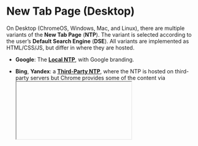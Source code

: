 New Tab Page (Desktop)
======================

On Desktop (ChromeOS, Windows, Mac, and Linux), there are multiple
variants of the **New Tab Page** (**NTP**). The variant is selected
according to the user’s **Default Search Engine** (**DSE**). All
variants are implemented as HTML/CSS/JS, but differ in where they are
hosted.

*   **Google**: The **[Local NTP][local-ntp]**, with Google branding.

*   **Bing**, **Yandex**: a **[Third-Party NTP][third-party-ntp]**,
    where the NTP is hosted on third-party servers but Chrome provides
    some of the content via <iframe> elements.

*   **Other**: the **Local NTP** with no branding.

As of 2017-12-05, Bing and Yandex have implemented third-party NTPs. The
full list is in [`prepopulated_engines.json`][engines], under the key
`"new_tab_url"`.

Non-Google variants show up to 8 **NTP Tiles**. Each NTP tile represents a site
that Chrome believes the user is likely to want to visit. On Desktop, NTP tiles
have a title, a large icon, and an “X” button so that the user can remove tiles
that they don’t want.

Google variants show up to 10 **NTP Tiles** (now called shortcuts) and give
users the ability to customize them. This includes adding new shortcuts using
the "Add shortcut" button, deleting/editing shortcuts from the three-dot "Edit
shortcut" menu (replaces the "X" button), and reordering via click-and-drag.

[local-ntp]:        #local-ntp
[third-party-ntp]:  #third_party-ntp
[engines]:          https://chromium.googlesource.com/chromium/src/+/master/components/search_engines/prepopulated_engines.json

Variants
--------

### Local NTP

#### Google branding

##### One Google Bar

The **One Google Bar** (**OGB**) is at the top of the NTP. The NTP
fetches the OGB from Google servers each time it loads.

##### Google Logo

The **Google Logo** is below the OGB. By default, it is the regular
Google logo. It can also be a **Doodle**, if a Google Doodle is running
for a particular combination of (today’s date, user’s country, user’s
birthday).

###### No Doodle

On a day when there is no Doodle (in the user’s current country), the
NTP shows the Google logo. It comes in two variants:

*   Colorful, if the user is using the default theme, or on any other
    theme with a solid black (L=0%), white (L=100%), or gray (S=0%)
    background color.
*   White, if the user’s theme has a background image, or if the
    background is a solid color, but not black, white, or gray.

Also, even on days when there is a Doodle, if the user’s theme’s
background is not solid white, new NTPs show the Google logo by default.
In this case, an animated spinner advertises the Doodle. If the user
clicks on the spinner, then the NTP resets to the default theme and
shows the Doodle.

###### Static Doodles

A **Static Doodle** shows as a single static image. When clicked, it
triggers a navigation to the Doodle’s target URL.

###### Animated Doodles

An **Animated Doodle** initially shows a static **Call-to-Action**
(**CTA**) image, usually with a “play” icon. When clicked, it swaps out
the CTA image for an animated image. When clicked a second time, it
triggers a navigation to the Doodle’s target URL.

###### Interactive Doodles

An **Interactive Doodle** is embedded into the NTP as an `<iframe>`.
The framed content usually contains a CTA image, but this is opaque to
the containing NTP.

The embedded Doodle can ask the containing NTP to resize the `<iframe>`
tag to enlarge the space available for the Doodle. To do this, it sends
a `postMessage()` call to `window.parent`. The event data supports these
parameters:

*   `cmd` (required string): must be `"resizeDoodle"`.
*   `width` (required string): a CSS width (with units). Because the
    Doodle cannot know the size of the outer page, values based on
    `"100%"` (e.g. `"100%"` or `"calc(100% - 50px)"`) are recommended.
*   `height` (required string): a CSS height (with units). Must not be a
    percentage, but otherwise any units are OK.
*   `duration` (optional string): a CSS duration, such as `"130ms"` or
    `"1s"`. If `null` or absent, `"0s"` (no transition) is assumed.

For example:

    // Reset to initial width and height.
    window.parent.postMessage({cmd: "resizeDoodle"});

    // Transition smoothly to full-width, 350px tall.
    window.parent.postMessage({
        cmd: "resizeDoodle",
        width: "100%",
        height: "350px",
        duration: "1s",
    });

##### Fakebox

The **Fakebox** looks like a search bar, so that the NTP mimics the
appearance of the Google homepage. It’s not actually a real search bar,
and if the user interacts with it, the NTP moves keyboard focus and any
text to the Omnibox and hides the Fakebox.

##### Search Suggestions

Above the NTP tiles there is space for search suggestions. Search suggestions
are typically 3-4 queries recommended to logged-in users based on their previous
search history.

Search suggestions are fetched from Google servers on NTP load and cached to be
displayed on the following NTP load.

##### Middle-slot Promos

Below the NTP tiles, there is space for a **Middle-slot Promo**. A promo is
typically a short string, typically used for disasters (e.g. “Affected
by the Boston Molassacre? Find a relief center near you.”) or an
advertisement (e.g. “Try the all-new new Chromebook, with included
toaster oven.”).

Middle-slot promos are fetched from Google servers on NTP load.

#### Non-Google Local NTP

A non-Google local NTP shows only NTP tiles, with no branding. The tiles
are centered within the page.

### Third-Party NTP

TODO(sfiera)

